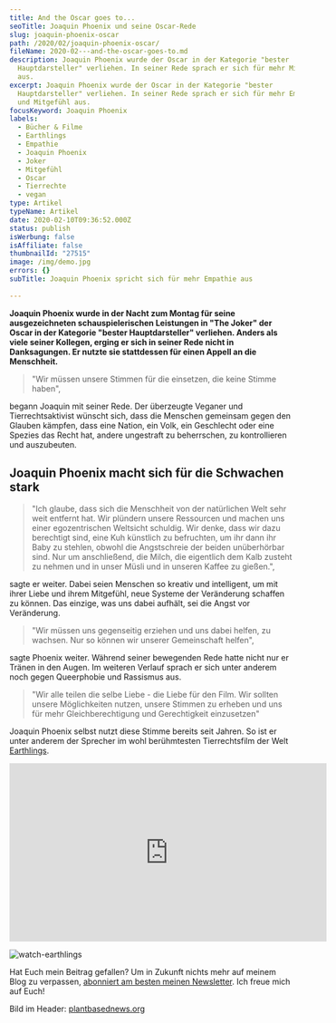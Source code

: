 ```yaml
---
title: And the Oscar goes to...
seoTitle: Joaquin Phoenix und seine Oscar-Rede
slug: joaquin-phoenix-oscar
path: /2020/02/joaquin-phoenix-oscar/
fileName: 2020-02---and-the-oscar-goes-to.md
description: Joaquin Phoenix wurde der Oscar in der Kategorie "bester
  Hauptdarsteller" verliehen. In seiner Rede sprach er sich für mehr Mitgefühl
  aus.
excerpt: Joaquin Phoenix wurde der Oscar in der Kategorie "bester
  Hauptdarsteller" verliehen. In seiner Rede sprach er sich für mehr Empathie
  und Mitgefühl aus.
focusKeyword: Joaquin Phoenix
labels:
  - Bücher & Filme
  - Earthlings
  - Empathie
  - Joaquin Phoenix
  - Joker
  - Mitgefühl
  - Oscar
  - Tierrechte
  - vegan
type: Artikel
typeName: Artikel
date: 2020-02-10T09:36:52.000Z
status: publish
isWerbung: false
isAffiliate: false
thumbnailId: "27515"
image: /img/demo.jpg
errors: {}
subTitle: Joaquin Phoenix spricht sich für mehr Empathie aus
  
---
```


**Joaquin Phoenix wurde in der Nacht zum Montag für seine ausgezeichneten
schauspielerischen Leistungen in "The Joker" der Oscar in der Kategorie "bester
Hauptdarsteller" verliehen. Anders als viele seiner Kollegen, erging er sich in
seiner Rede nicht in Danksagungen. Er nutzte sie stattdessen für einen Appell an
die Menschheit.**

> "Wir müssen unsere Stimmen für die einsetzen, die keine Stimme haben",

begann Joaquin mit seiner Rede. Der überzeugte Veganer und Tierrechtsaktivist
wünscht sich, dass die Menschen gemeinsam gegen den Glauben kämpfen, dass eine
Nation, ein Volk, ein Geschlecht oder eine Spezies das Recht hat, andere
ungestraft zu beherrschen, zu kontrollieren und auszubeuten.

## Joaquin Phoenix macht sich für die Schwachen stark

> "Ich glaube, dass sich die Menschheit von der natürlichen Welt sehr weit
> entfernt hat. Wir plündern unsere Ressourcen und machen uns einer
> egozentrischen Weltsicht schuldig. Wir denke, dass wir dazu berechtigt sind,
> eine Kuh künstlich zu befruchten, um ihr dann ihr Baby zu stehlen, obwohl die
> Angstschreie der beiden unüberhörbar sind. Nur um anschließend, die Milch, die
> eigentlich dem Kalb zusteht zu nehmen und in unser Müsli und in unseren Kaffee
> zu gießen.",

sagte er weiter. Dabei seien Menschen so kreativ und intelligent, um mit ihrer
Liebe und ihrem Mitgefühl, neue Systeme der Veränderung schaffen zu können. Das
einzige, was uns dabei aufhält, sei die Angst vor Veränderung.

> "Wir müssen uns gegenseitig erziehen und uns dabei helfen, zu wachsen. Nur so
> können wir unserer Gemeinschaft helfen",

sagte Phoenix weiter. Während seiner bewegenden Rede hatte nicht nur er Tränen
in den Augen. Im weiteren Verlauf sprach er sich unter anderem noch gegen
Queerphobie und Rassismus aus.

> "Wir alle teilen die selbe Liebe - die Liebe für den Film. Wir sollten unsere
> Möglichkeiten nutzen, unsere Stimmen zu erheben und uns für mehr
> Gleichberechtigung und Gerechtigkeit einzusetzen"

Joaquin Phoenix selbst nutzt diese Stimme bereits seit Jahren. So ist er unter
anderem der Sprecher im wohl berühmtesten Tierrechtsfilm der Welt
[Earthlings](https://www.earthlings.de/).

<iframe src="https://www.youtube.com/embed/1uxo2PtOWpA" width="560" height="315" frameborder="0" allowfullscreen="allowfullscreen"></iframe>

![watch-earthlings](http://cardamonchai.com/wp-content/uploads/2020/02/10430898_866199213402209_1317136732098446538_n.jpg)

[](https://www.earthlings.de/)

Hat Euch mein Beitrag gefallen? Um in Zukunft nichts mehr auf meinem Blog zu
verpassen, [abonniert am besten meinen Newsletter](#newsletter). Ich freue mich
auf Euch!

Bild im Header:
[plantbasednews.org](https://www.plantbasednews.org/opinion/5-amazing-times-joaquin-phoenix-was-extra-vegan)

  